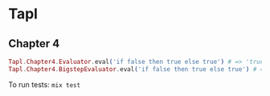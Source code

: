 Tapl
====

## Chapter 4

```elixir
Tapl.Chapter4.Evaluator.eval('if false then true else true') # => 'true'
Tapl.Chapter4.BigstepEvaluator.eval('if false then true else true') # => 'true'
```

To run tests: `mix test`
